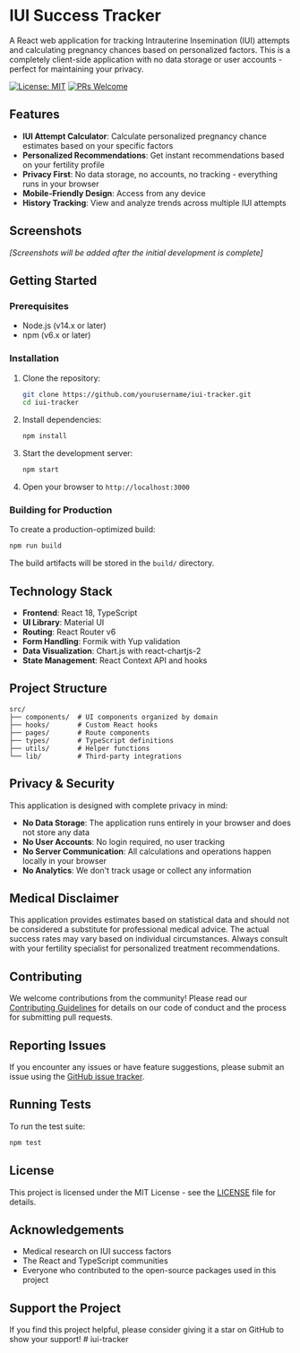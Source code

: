 # IUI Success Tracker

A React web application for tracking Intrauterine Insemination (IUI) attempts and calculating pregnancy chances based on personalized factors. This is a completely client-side application with no data storage or user accounts - perfect for maintaining your privacy.

[![License: MIT](https://img.shields.io/badge/License-MIT-blue.svg)](https://opensource.org/licenses/MIT)
[![PRs Welcome](https://img.shields.io/badge/PRs-welcome-brightgreen.svg)](CONTRIBUTING.md)

## Features

- **IUI Attempt Calculator**: Calculate personalized pregnancy chance estimates based on your specific factors
- **Personalized Recommendations**: Get instant recommendations based on your fertility profile
- **Privacy First**: No data storage, no accounts, no tracking - everything runs in your browser
- **Mobile-Friendly Design**: Access from any device
- **History Tracking**: View and analyze trends across multiple IUI attempts

## Screenshots

*[Screenshots will be added after the initial development is complete]*

## Getting Started

### Prerequisites

- Node.js (v14.x or later)
- npm (v6.x or later)

### Installation

1. Clone the repository:
   ```bash
   git clone https://github.com/yourusername/iui-tracker.git
   cd iui-tracker
   ```

2. Install dependencies:
   ```bash
   npm install
   ```

3. Start the development server:
   ```bash
   npm start
   ```

4. Open your browser to `http://localhost:3000`

### Building for Production

To create a production-optimized build:

```bash
npm run build
```

The build artifacts will be stored in the `build/` directory.

## Technology Stack

- **Frontend**: React 18, TypeScript
- **UI Library**: Material UI
- **Routing**: React Router v6
- **Form Handling**: Formik with Yup validation
- **Data Visualization**: Chart.js with react-chartjs-2
- **State Management**: React Context API and hooks

## Project Structure

```
src/
├── components/  # UI components organized by domain
├── hooks/       # Custom React hooks
├── pages/       # Route components
├── types/       # TypeScript definitions
├── utils/       # Helper functions
└── lib/         # Third-party integrations
```

## Privacy & Security

This application is designed with complete privacy in mind:
- **No Data Storage**: The application runs entirely in your browser and does not store any data
- **No User Accounts**: No login required, no user tracking
- **No Server Communication**: All calculations and operations happen locally in your browser
- **No Analytics**: We don't track usage or collect any information

## Medical Disclaimer

This application provides estimates based on statistical data and should not be considered a substitute for professional medical advice. The actual success rates may vary based on individual circumstances. Always consult with your fertility specialist for personalized treatment recommendations.

## Contributing

We welcome contributions from the community! Please read our [Contributing Guidelines](CONTRIBUTING.md) for details on our code of conduct and the process for submitting pull requests.

## Reporting Issues

If you encounter any issues or have feature suggestions, please submit an issue using the [GitHub issue tracker](https://github.com/yourusername/iui-tracker/issues).

## Running Tests

To run the test suite:

```bash
npm test
```

## License

This project is licensed under the MIT License - see the [LICENSE](LICENSE) file for details.

## Acknowledgements

- Medical research on IUI success factors
- The React and TypeScript communities
- Everyone who contributed to the open-source packages used in this project

## Support the Project

If you find this project helpful, please consider giving it a star on GitHub to show your support!
#   i u i - t r a c k e r  
 
